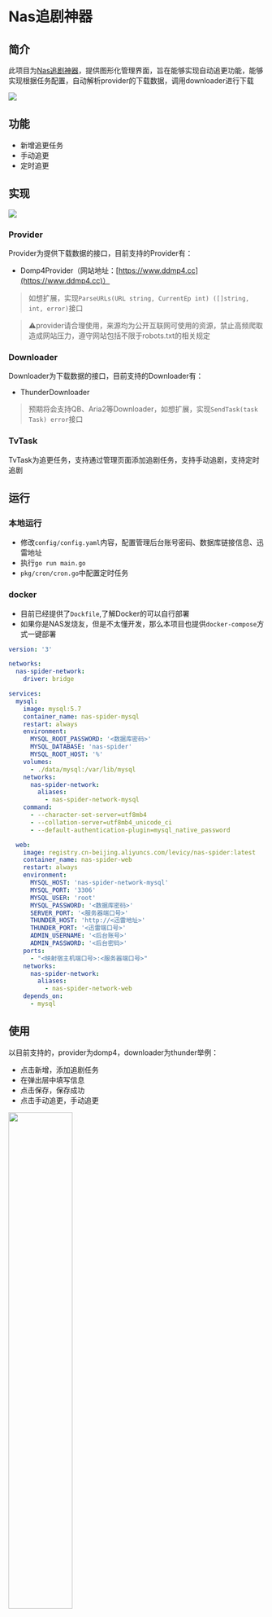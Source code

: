 # Nas追剧神器

## 简介
此项目为[Nas追剧神器](https://github.com/Levi-xia/nasspider)，提供图形化管理界面，旨在能够实现自动追更功能，能够实现根据任务配置，自动解析provider的下载数据，调用downloader进行下载

<img src="https://github.com/Levi-xia/nasspider/blob/main/img/one.jpg">

## 功能
- 新增追更任务
- 手动追更
- 定时追更

## 实现
<img src="https://github.com/Levi-xia/nasspider/blob/main/img/two.png">

### Provider
Provider为提供下载数据的接口，目前支持的Provider有：
- Domp4Provider（网站地址：[https://www.ddmp4.cc](https://www.ddmp4.cc)）

> 如想扩展，实现`ParseURLs(URL string, CurrentEp int) ([]string, int, error)`接口

> ⚠️provider请合理使用，来源均为公开互联网可使用的资源，禁止高频爬取造成网站压力，遵守网站包括不限于robots.txt的相关规定

### Downloader
Downloader为下载数据的接口，目前支持的Downloader有：
- ThunderDownloader

> 预期将会支持QB、Aria2等Downloader，如想扩展，实现`SendTask(task Task) error`接口

### TvTask
TvTask为追更任务，支持通过管理页面添加追剧任务，支持手动追剧，支持定时追剧

## 运行

### 本地运行
- 修改`config/config.yaml`内容，配置管理后台账号密码、数据库链接信息、迅雷地址
- 执行`go run main.go`
- `pkg/cron/cron.go`中配置定时任务

### docker
- 目前已经提供了`Dockfile`,了解Docker的可以自行部署
- 如果你是NAS发烧友，但是不太懂开发，那么本项目也提供`docker-compose`方式一键部署
```yaml
version: '3'

networks:
  nas-spider-network:
    driver: bridge

services:
  mysql:
    image: mysql:5.7
    container_name: nas-spider-mysql
    restart: always
    environment:
      MYSQL_ROOT_PASSWORD: '<数据库密码>'
      MYSQL_DATABASE: 'nas-spider'
      MYSQL_ROOT_HOST: '%'
    volumes:
      - ./data/mysql:/var/lib/mysql
    networks:
      nas-spider-network:
        aliases:
          - nas-spider-network-mysql
    command:
      - --character-set-server=utf8mb4
      - --collation-server=utf8mb4_unicode_ci
      - --default-authentication-plugin=mysql_native_password

  web:
    image: registry.cn-beijing.aliyuncs.com/levicy/nas-spider:latest
    container_name: nas-spider-web
    restart: always
    environment:
      MYSQL_HOST: 'nas-spider-network-mysql'
      MYSQL_PORT: '3306'
      MYSQL_USER: 'root'
      MYSQL_PASSWORD: '<数据库密码>'
      SERVER_PORT: '<服务器端口号>'
      THUNDER_HOST: 'http://<迅雷地址>'
      THUNDER_PORT: '<迅雷端口号>'
      ADMIN_USERNAME: '<后台账号>'
      ADMIN_PASSWORD: '<后台密码>'
    ports:
      - "<映射宿主机端口号>:<服务器端口号>"
    networks:
      nas-spider-network:
        aliases:
          - nas-spider-network-web
    depends_on:
      - mysql
```

## 使用
以目前支持的，provider为domp4，downloader为thunder举例：
- 点击新增，添加追剧任务
- 在弹出层中填写信息
- 点击保存，保存成功
- 点击手动追更，手动追更

<img src="https://github.com/Levi-xia/nasspider/blob/main/img/three.jpg" style="width: 50%">

## 其他
### 迅雷配置下载文件夹
TvTask中的`download_path`可以设置为默认的`/downloads/[目标文件夹/]`(目标文件夹可以自动新建),

如果想要修改（以飞牛Nas为例）：
- 应用管理关闭迅雷，docker中关闭迅雷容器，修改文件映射
- 设置迅雷访问权限
- 重新运行容器
- 应用管理运行迅雷


## 免责声明:
1. 该项目设计和开发仅供学习、研究和安全测试目的。请于下载后 24 小时内删除, 不得用作任何商业用途, 文字、数据及图片均有所属版权, 如转载须注明来源。
2. 使用本程序必循遵守部署服务器所在地区的法律、所在国家和用户所在国家的法律法规。对任何人或团体使用该项目时产生的任何后果由使用者承担。
3. 作者不对使用该项目可能引起的任何直接或间接损害负责。作者保留随时更新免责声明的权利，且不另行通知。